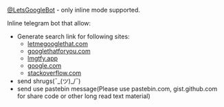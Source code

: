 [@LetsGoogleBot](https://t.me/LetsGoogleBot) - only inline mode supported.

Inline telegram bot that allow: 
- Generate search link for following sites:
  - [letmegooglethat.com](letmegooglethat.com)
  - [googlethatforyou.com](googlethatforyou.com)
  - [lmgtfy.app](lmgtfy.app)
  - [google.com](google.com)
  - [stackoverflow.com](stackoverflow.com)
- send shrugs(¯\_(ツ)_/¯)
- send use pastebin message(Please use pastebin.com, gist.github.com for share code or other long read text material)